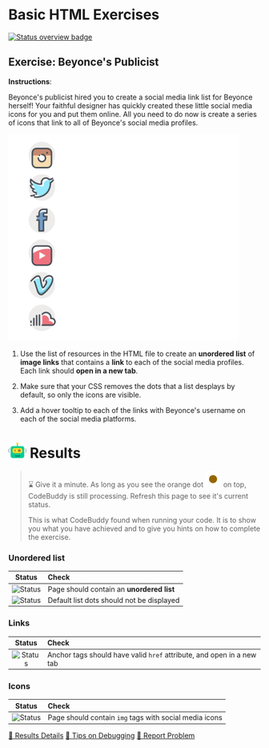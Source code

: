 # Basic HTML Exercises
[![Status overview badge](../../blob/badges/.github/badges/main/badge.svg)](#-results)


## Exercise: Beyonce's Publicist

**Instructions**:

Beyonce's publicist hired you to create a social media link list for Beyonce herself! Your faithful designer has quickly created these little social media icons for you and put them online. All you need to do now is create a series of icons that link to all of Beyonce's social media profiles.

![mock](./mocks/mock.png)

1. Use the list of resources in the HTML file to create an **unordered list** of **image links** that contains a **link** to each of the social media profiles. Each link should **open in a new tab**.

2. Make sure that your CSS removes the dots that a list desplays by default, so only the icons are visible.

3. Add a hover tooltip to each of the links with Beyonce's username on each of the social media platforms.

[//]: # (autograding info start)
# <img src="https://github.com/DCI-EdTech/autograding-setup/raw/main/assets/bot-large.svg" alt="" data-canonical-src="https://github.com/DCI-EdTech/autograding-setup/raw/main/assets/bot-large.svg" height="31" /> Results
> ⌛ Give it a minute. As long as you see the orange dot ![processing](https://raw.githubusercontent.com/DCI-EdTech/autograding-setup/main/assets/processing.svg) on top, CodeBuddy is still processing. Refresh this page to see it's current status.
>
> This is what CodeBuddy found when running your code. It is to show you what you have achieved and to give you hints on how to complete the exercise.


### Unordered list

|                 Status                  | Check                                                                                    |
| :-------------------------------------: | :--------------------------------------------------------------------------------------- |
| ![Status](../../blob/badges/.github/badges/main/status0.svg) | Page should contain an **unordered list** |
| ![Status](../../blob/badges/.github/badges/main/status1.svg) | Default list dots should not be displayed |

### Links

|                 Status                  | Check                                                                                    |
| :-------------------------------------: | :--------------------------------------------------------------------------------------- |
| ![Status](../../blob/badges/.github/badges/main/status2.svg) | Anchor tags should have valid `href` attribute, and open in a new tab |

### Icons

|                 Status                  | Check                                                                                    |
| :-------------------------------------: | :--------------------------------------------------------------------------------------- |
| ![Status](../../blob/badges/.github/badges/main/status3.svg) | Page should contain `img` tags with social media icons |



[🔬 Results Details](../../actions)
[🐞 Tips on Debugging](https://github.com/DCI-EdTech/autograding-setup/wiki/How-to-work-with-CodeBuddy)
[📢 Report Problem](https://docs.google.com/forms/d/e/1FAIpQLSfS8wPh6bCMTLF2wmjiE5_UhPiOEnubEwwPLN_M8zTCjx5qbg/viewform?usp=pp_url&entry.652569746=UIB-content-publicist)


[//]: # (autograding info end)
